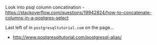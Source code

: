 Look into psql column concatination - https://stackoverflow.com/questions/19942824/how-to-concatenate-columns-in-a-postgres-select

Last left of in `postgresqltutorial.com` on the page...
- http://www.postgresqltutorial.com/postgresql-alias/